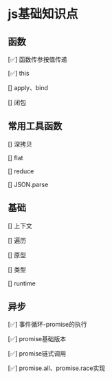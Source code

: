 # js基础知识点

## 函数

[✅] 函数传参按值传递

[✅] this

[] apply、bind

[] 闭包

## 常用工具函数

[] 深拷贝

[] flat

[] reduce

[] JSON.parse

## 基础

[] 上下文

[] 遍历

[] 原型

[] 类型

[] runtime

## 异步

[✅] 事件循环-promise的执行

[✅] promise基础版本

[✅] promise链式调用

[✅] promise.all、promise.race实现
